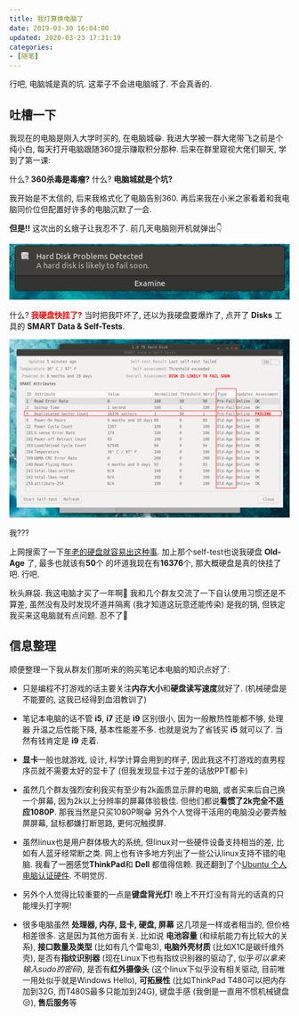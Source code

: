 ```yaml
---
title: 我打算换电脑了
date: 2019-03-30 16:04:00
updated: 2020-03-23 17:21:19
categories:
- [随笔]
---
```


行吧, 电脑城是真的坑. 这辈子不会进电脑城了. 不会真香的.

<!-- More -->

## 吐槽一下

我现在的电脑是刚入大学时买的, 在电脑城😁. 我进大学被一群大佬带飞之前是个纯小白, 每天打开电脑跟随360提示赚取积分那种. 后来在群里窥视大佬们聊天, 学到了第一课:

什么? **360杀毒是毒瘤?** 什么? **电脑城就是个坑?**

我开始是不太信的, 后来我格式化了电脑告别360. 再后来我在小米之家看着和我电脑同价位但配置好许多的电脑沉默了一会.

**但是!!** 这次出的幺蛾子让我忍不了. 前几天电脑刚开机就弹出👇

![hard disk problems detected](我打算换电脑了/HardDiskProblems.png?50)

什么? <b style="color:red;">我硬盘快挂了?</b>
当时把我吓坏了, 还以为我硬盘要爆炸了, 点开了 **Disks** 工具的
**SMART Data & Self-Tests**.

![self-test](我打算换电脑了/self-test.png)

我???

上网搜索了一下[年老的硬盘就容易出这种事](https://help.ubuntu.com/stable/ubuntu-help/disk-check.html.en). 加上那个self-test也说我硬盘 **Old-Age** 了, 最多也就该有**50**个
的坏道我现在有**16376**个, 那大概硬盘是真的快挂了吧. 行吧.

秋头麻袋. 我这电脑才买了一年啊💢 我和几个群友交流了一下自认使用习惯还是不算差, 虽然没有及时发现坏道并隔离 (我才知道这玩意还能传染) 是我的锅, 但铁定我买来这电脑就有点问题. 忍不了💢

## 信息整理

顺便整理一下我从群友们那听来的购买笔记本电脑的知识点好了:

- 只是编程不打游戏的话主要关注**内存大小**和**硬盘读写速度**就好了. (机械硬盘是不能要的, 这我已经得到血泪教训了)

- 笔记本电脑的话不管 **i5**, **i7** 还是 **i9** 区别很小, 因为一般散热性能都不够, 处理器
  升温之后性能下降, 基本性能差不多. 也就是说为了省钱买 **i5** 就可以了. 当然有钱肯定是 **i9**
  走着.

- **显卡**一般也就游戏, 设计, 科学计算会用到的样子, 因此我这不打游戏的直男程序员就不需要太好的显卡了
  (但我发现显卡过于差的话放PPT都卡)

- 虽然几个群友强烈安利我买有至少有2k画质显示屏的电脑, 或者买来后自己换一个屏幕, 因为2k以上分辨率的屏幕体验极佳. 但他们都说**看惯了2k完全不适应1080P**. 那我当然是只买1080P啊😁 另外个人觉得干活用的电脑没必要弄触屏屏幕, 鼠标都嫌打断思路, 更何况触摸屏.

- 虽然linux也是用户群体极大的系统, 但linux对一些硬件设备支持相当的差, 比如有人蓝牙经常断之类. 网上也有许多地方列出了一些公认linux支持不错的电脑. 我看了一圈感觉**ThinkPad**和 **Dell** 都值得信赖. 我还翻到了个[Ubuntu 个人电脑认证硬件](https://certification.ubuntu.com/certification/desktop/). 不明觉厉.

- 另外个人觉得比较重要的一点是**键盘背光灯**! 晚上不开灯没有背光的话真的只能埋头打字啊!

- 很多电脑虽然 **处理器, 内存, 显卡, 硬盘, 屏幕** 这几项是一样或者相当的, 但价格相差很多. 这是因为其他方面有关. 比如说 **电池容量** (和续航能力有比较大的关系), **接口数量及类型** (比如有几个雷电3), **电脑外壳材质** (比如X1C是碳纤维外壳), 是否有**指纹识别器** (现在Linux下也有指纹识别器的驱动了, 似乎*可以拿来输入sudo的密码*), 是否有**红外摄像头** (这个linux下似乎没有相关驱动, 目前唯一用处似乎就是Windows Hello), **可拓展性** (比如ThinkPad T480可以把内存加到32G, 而T480S最多只能加到24G), 键盘手感 (我倒是一直用不惯机械键盘😒), **售后服务**等